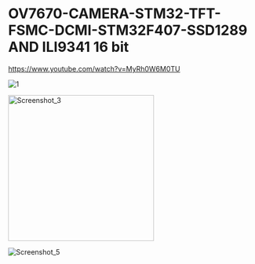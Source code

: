 # OV7670-CAMERA-STM32-TFT-FSMC-DCMI-STM32F407-SSD1289 AND ILI9341 16 bit 


https://www.youtube.com/watch?v=MyRh0W6M0TU

![1](https://user-images.githubusercontent.com/31142397/196041386-8a544407-3a76-458b-8e70-d1047ce6cafc.jpg)

<img width="297" alt="Screenshot_3" src="https://github.com/user-attachments/assets/f8820abc-81e9-4eac-8ebb-f39b71b1a110">

![Screenshot_5](https://github.com/user-attachments/assets/0e4d73b8-c379-4e16-bd72-d22da9b679d2)

